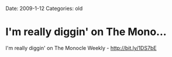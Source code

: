 Date: 2009-1-12
Categories: old

# I'm really diggin' on The Mono...

I'm really diggin' on The Monocle Weekly - <a href="http://bit.ly/1DS7bE" rel="nofollow">http://bit.ly/1DS7bE</a>
